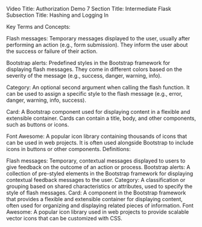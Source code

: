 Video Title: Authorization Demo 7
Section Title: Intermediate Flask
Subsection Title: Hashing and Logging In

Key Terms and Concepts:

Flash messages: Temporary messages displayed to the user, usually after performing an action (e.g., form submission). They inform the user about the success or failure of their action.

Bootstrap alerts: Predefined styles in the Bootstrap framework for displaying flash messages. They come in different colors based on the severity of the message (e.g., success, danger, warning, info).

Category: An optional second argument when calling the flash function. It can be used to assign a specific style to the flash message (e.g., error, danger, warning, info, success).


Card: A Bootstrap component used for displaying content in a flexible and extensible container. Cards can contain a title, body, and other components, such as buttons or icons.


Font Awesome: A popular icon library containing thousands of icons that can be used in web projects. It is often used alongside Bootstrap to include icons in buttons or other components.
Definitions:

Flash messages: Temporary, contextual messages displayed to users to give feedback on the outcome of an action or process.
Bootstrap alerts: A collection of pre-styled elements in the Bootstrap framework for displaying contextual feedback messages to the user.
Category: A classification or grouping based on shared characteristics or attributes, used to specify the style of flash messages.
Card: A component in the Bootstrap framework that provides a flexible and extensible container for displaying content, often used for organizing and displaying related pieces of information.
Font Awesome: A popular icon library used in web projects to provide scalable vector icons that can be customized with CSS.
